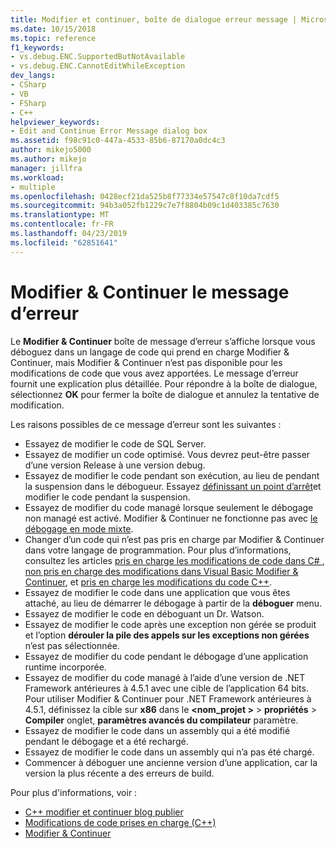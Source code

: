 ```yaml
---
title: Modifier et continuer, boîte de dialogue erreur message | Microsoft Docs
ms.date: 10/15/2018
ms.topic: reference
f1_keywords:
- vs.debug.ENC.SupportedButNotAvailable
- vs.debug.ENC.CannotEditWhileException
dev_langs:
- CSharp
- VB
- FSharp
- C++
helpviewer_keywords:
- Edit and Continue Error Message dialog box
ms.assetid: f98c91c0-447a-4533-85b6-87170a0dc4c3
author: mikejo5000
ms.author: mikejo
manager: jillfra
ms.workload:
- multiple
ms.openlocfilehash: 0428ecf21da525b8f77334e57547c8f10da7cdf5
ms.sourcegitcommit: 94b3a052fb1229c7e7f8804b09c1d403385c7630
ms.translationtype: MT
ms.contentlocale: fr-FR
ms.lasthandoff: 04/23/2019
ms.locfileid: "62851641"
---
```

# <a name="edit-and-continue-error-message"></a>Modifier & Continuer le message d’erreur

Le **Modifier & Continuer** boîte de message d’erreur s’affiche lorsque vous déboguez dans un langage de code qui prend en charge Modifier & Continuer, mais Modifier & Continuer n’est pas disponible pour les modifications de code que vous avez apportées. Le message d’erreur fournit une explication plus détaillée. Pour répondre à la boîte de dialogue, sélectionnez **OK** pour fermer la boîte de dialogue et annulez la tentative de modification.

Les raisons possibles de ce message d’erreur sont les suivantes :

- Essayez de modifier le code de SQL Server.
- Essayez de modifier un code optimisé. Vous devrez peut-être passer d’une version Release à une version debug.
- Essayez de modifier le code pendant son exécution, au lieu de pendant la suspension dans le débogueur. Essayez [définissant un point d’arrêt](../debugger/using-breakpoints.md)et modifier le code pendant la suspension.
- Essayez de modifier du code managé lorsque seulement le débogage non managé est activé. Modifier & Continuer ne fonctionne pas avec [le débogage en mode mixte](../debugger/how-to-debug-in-mixed-mode.md).
- Changer d’un code qui n’est pas pris en charge par Modifier & Continuer dans votre langage de programmation. Pour plus d’informations, consultez les articles [pris en charge les modifications de code dans C# ](supported-code-changes-csharp.md), [non pris en charge des modifications dans Visual Basic Modifier & Continuer](/visualstudio/debugger/supported-code-changes-csharp), et [pris en charge les modifications du code C++](supported-code-changes-cpp.md).
- Essayez de modifier le code dans une application que vous êtes attaché, au lieu de démarrer le débogage à partir de la **déboguer** menu.
- Essayez de modifier le code en déboguant un Dr. Watson.
- Essayez de modifier le code après une exception non gérée se produit et l’option **dérouler la pile des appels sur les exceptions non gérées** n’est pas sélectionnée.
- Essayez de modifier du code pendant le débogage d’une application runtime incorporée.
- Essayez de modifier du code managé à l’aide d’une version de .NET Framework antérieures à 4.5.1 avec une cible de l’application 64 bits. Pour utiliser Modifier & Continuer pour .NET Framework antérieures à 4.5.1, définissez la cible sur **x86** dans le  **\<nom_projet >** > **propriétés**  >  **Compiler** onglet, **paramètres avancés du compilateur** paramètre.
- Essayez de modifier le code dans un assembly qui a été modifié pendant le débogage et a été rechargé.
- Essayez de modifier le code dans un assembly qui n’a pas été chargé.
- Commencer à déboguer une ancienne version d’une application, car la version la plus récente a des erreurs de build.

Pour plus d'informations, voir :
- [C++ modifier et continuer blog publier](https://devblogs.microsoft.com/cppblog/c-edit-and-continue-in-visual-studio-2015-update-3/)
- [Modifications de code prises en charge (C++)](../debugger/supported-code-changes-cpp.md)
- [Modifier & Continuer](../debugger/edit-and-continue.md)